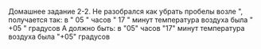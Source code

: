 Домашнее задание 2-2.
Не разобрался как убрать пробелы возле ", получается так: 
в " 05 " часов " 17 " минут температура воздуха была " +05 " градусов
А должно быть:
в "05" часов "17" минут температура воздуха была "+05" градусов
